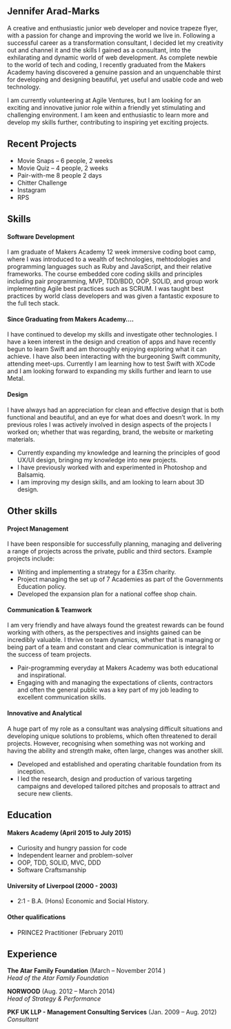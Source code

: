 ## Jennifer Arad-Marks

A creative and enthusiastic junior web developer and novice trapeze flyer, with a passion for change and improving the world we live in. Following a successful career as a transformation consultant, I decided let my creativity out and channel it and the skills I gained as a consultant, into the exhilarating and dynamic world of web development. As complete newbie to the world of tech and coding, I recently graduated from the Makers Academy having discovered a genuine passion and an unquenchable thirst for developing and designing beautiful, yet useful and usable code and web technology. 

I am currently volunteering at Agile Ventures, but I am looking for an exciting and innovative junior role within a friendly yet stimulating and challenging environment. I am keen and enthusiastic to learn more and develop my skills further, contributing to inspiring yet exciting projects.  

## Recent Projects

  -	Movie Snaps – 6 people, 2 weeks
  -	Movie Quiz – 4 people, 2 weeks
  -	Pair-with-me 8 people 2 days
  -	Chitter Challenge
  -	Instagram
  -	RPS


## Skills

#### Software Development

I am graduate of Makers Academy 12 week immersive coding boot camp, where I was introduced to a wealth of technologies, mehtodologies and programming languages such as Ruby and JavaScript, and their relative frameworks.  The course embedded core coding skills and principles including pair programming, MVP, TDD/BDD, OOP, SOLID, and group work implementing Agile best practices such as SCRUM.  I was taught best practices by world class developers and was given a fantastic exposure to the full tech stack.

#### Since Graduating from Makers Academy….

I have continued to develop my skills and investigate other technologies. I have a keen interest in the design and creation of apps and have recently begun to learn Swift and am thoroughly enjoying exploring what it can achieve. I have also been interacting with the burgeoning Swift community, attending meet-ups. Currently I am learning how to test Swift with XCode and I am looking forward to expanding my skills further and learn to use Metal. 

#### Design

I have always had an appreciation for clean and effective design that is both functional and beautiful, and an eye for what does and doesn’t work.  In my previous roles I was actively involved in design aspects of the projects I worked on; whether that was regarding, brand, the website or marketing materials. 

  -	Currently expanding my knowledge and learning the principles of good UX/UI design, bringing my knowledge into new projects. 
  -	I have previously worked with and experimented in Photoshop and Balsamiq. 
  -	I am improving my design skills, and am looking to learn about 3D design.

## Other skills

#### Project Management

I have been responsible for successfully planning, managing and delivering a range of projects across the private, public and third sectors. Example projects include:  

  -	Writing and implementing a strategy for a £35m charity.
  -	Project managing the set up of 7 Academies as part of the Governments Education policy.
  -	Developed the expansion plan for a national coffee shop chain.

#### Communication & Teamwork

I am very friendly and have always found the greatest rewards can be found working with others, as the perspectives and insights gained can be incredibly valuable. I thrive on team dynamics, whether that is managing or being part of a team and constant and clear communication is integral to the success of team projects.

  -	Pair-programming everyday at Makers Academy was both educational and inspirational. 
  -	Engaging with and managing the expectations of clients, contractors and often the general public was a key part of my job leading to excellent communication skills.
  
#### Innovative and Analytical

A huge part of my role as a consultant was analysing difficult situations and developing unique solutions to problems, which often threatened to derail projects. However, recognising when something was not working and having the ability and strength make, often large, changes was another skill.

  -	Developed and established and operating charitable foundation from its inception. 
  -	I led the research, design and production of various targeting campaigns and developed tailored pitches and proposals to attract and secure new clients.

## Education

#### Makers Academy (April 2015 to July 2015)

  -	Curiosity and hungry passion for code
  -	Independent learner and problem-solver
  -	OOP, TDD, SOLID, MVC, DDD
  -	Software Craftsmanship

#### University of Liverpool (2000 - 2003)

  -	2:1 - B.A. (Hons) Economic and Social History.

#### Other qualifications

 - PRINCE2 Practitioner (February 2011) 


## Experience

 **The Atar Family Foundation**   (March – November 2014 )  
   *Head of the Atar Family Foundation*
  
**NORWOOD**   (Aug. 2012 – March 2014)  
   *Head of Strategy & Performance*

**PKF UK LLP - Management Consulting Services**   (Jan. 2009 – Aug. 2012)  
   *Consultant*  


